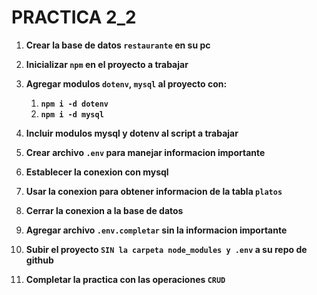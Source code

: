 # PRACTICA 2_2

1. **Crear la base de datos `restaurante` en su pc**
1. **Inicializar `npm` en el proyecto a trabajar**
1. **Agregar modulos `dotenv`, `mysql` al proyecto con:**
    1. **``npm i -d dotenv``**
    2. **``npm i -d mysql``**
1. **Incluir modulos mysql y dotenv al script a trabajar**
1. **Crear archivo `.env` para manejar informacion importante**
1. **Establecer la conexion con mysql**
1. **Usar la conexion para obtener informacion de la tabla `platos`**
1. **Cerrar la conexion a la base de datos**
1. **Agregar archivo `.env.completar` sin la informacion importante**
1. **Subir el proyecto `SIN la carpeta node_modules y .env` a su repo de github**

1. **Completar la practica con las operaciones `CRUD`**